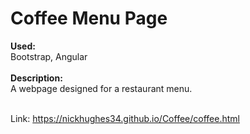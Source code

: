 <h1>Coffee Menu Page</h1>
<b>Used:</b><br> 
Bootstrap, Angular<br><br>
<b>Description:</b><br>
A webpage designed for a restaurant menu.<br><br>

Link: <a href= "https://nickhughes34.github.io/Coffee/coffee.html">https://nickhughes34.github.io/Coffee/coffee.html</a>
